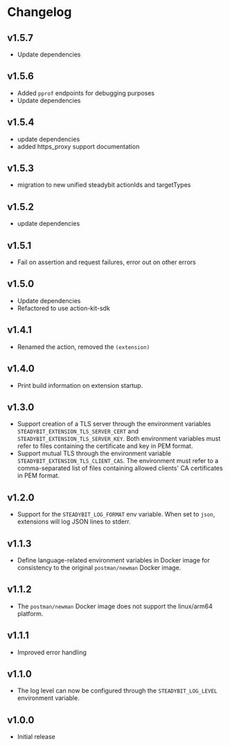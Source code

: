 # Changelog

## v1.5.7

- Update dependencies

## v1.5.6

- Added `pprof` endpoints for debugging purposes
- Update dependencies

## v1.5.4

- update dependencies
- added https_proxy support documentation

## v1.5.3

- migration to new unified steadybit actionIds and targetTypes

## v1.5.2

- update dependencies

## v1.5.1

 - Fail on assertion and request failures, error out on other errors

## v1.5.0

 - Update dependencies
 - Refactored to use action-kit-sdk

## v1.4.1

 - Renamed the action, removed the `(extension)`

## v1.4.0

 - Print build information on extension startup.

## v1.3.0

 - Support creation of a TLS server through the environment variables `STEADYBIT_EXTENSION_TLS_SERVER_CERT` and `STEADYBIT_EXTENSION_TLS_SERVER_KEY`. Both environment variables must refer to files containing the certificate and key in PEM format.
 - Support mutual TLS through the environment variable `STEADYBIT_EXTENSION_TLS_CLIENT_CAS`. The environment must refer to a comma-separated list of files containing allowed clients' CA certificates in PEM format.

## v1.2.0

- Support for the `STEADYBIT_LOG_FORMAT` env variable. When set to `json`, extensions will log JSON lines to stderr.

## v1.1.3

 - Define language-related environment variables in Docker image for consistency to the original `postman/newman` Docker image.

## v1.1.2

 - The `postman/newman` Docker image does not support the linux/arm64 platform.

## v1.1.1
 - Improved error handling

## v1.1.0

 - The log level can now be configured through the `STEADYBIT_LOG_LEVEL` environment variable.

## v1.0.0

 - Initial release

